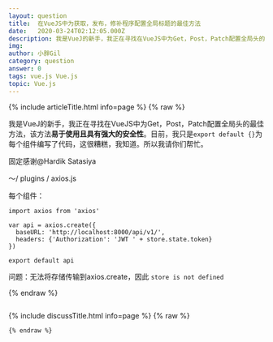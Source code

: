 ```yaml
---
layout: question
title:  在VueJS中为获取，发布，修补程序配置全局标题的最佳方法
date:   2020-03-24T02:12:05.000Z
description: 我是VueJ的新手，我正在寻找在VueJS中为Get，Post，Patch配置全局头的最佳方法，该方法易于使用且具有强大的安全性。目前，我只是export...
img: 
author: 小胖Gil
category: question
answer: 0
tags: vue.js Vue.js
topic: Vue.js
---
```

<div class="article-root">
  <div class="article">
    {% include articleTitle.html info=page %}
    {% raw %}
    <div class="article-content"><p><font style="vertical-align: inherit;"><font style="vertical-align: inherit;">我是VueJ的新手，我正在寻找在VueJS中为Get，Post，Patch配置全局头的最佳方法，该方法</font></font><strong><font style="vertical-align: inherit;"><font style="vertical-align: inherit;">易于使用且具有强大的安全性</font></font></strong><font style="vertical-align: inherit;"><font style="vertical-align: inherit;">。</font><font style="vertical-align: inherit;">目前，我只是</font></font><code>export default {}</code><font style="vertical-align: inherit;"><font style="vertical-align: inherit;">为每个组件</font><font style="vertical-align: inherit;">编写了代码</font><font style="vertical-align: inherit;">，这很糟糕，我知道。</font><font style="vertical-align: inherit;">所以我请你们帮忙。</font></font></p>

<p><font style="vertical-align: inherit;"><font style="vertical-align: inherit;">固定感谢@Hardik Satasiya</font></font></p>

<p><font style="vertical-align: inherit;"><font style="vertical-align: inherit;">〜/ plugins / axios.js</font></font></p>

<p><font style="vertical-align: inherit;"><font style="vertical-align: inherit;">每个组件：</font></font></p>

<pre><code>import axios from 'axios'<font></font>
<font></font>
var api = axios.create({<font></font>
  baseURL: 'http://localhost:8000/api/v1/',<font></font>
  headers: {'Authorization': 'JWT ' + store.state.token}<font></font>
})<font></font>
<font></font>
export default api<font></font>
</code></pre>

<p><font style="vertical-align: inherit;"><font style="vertical-align: inherit;">问题：无法将存储传输到axios.create，因此 </font></font><code>store is not defined</code></p></div>
    {% endraw %}
  </div>
  <p style="height: 0;width:0;overflow: hidden;"> 第3222篇《在VueJS中为获取，发布，修补程序配置全局标题的最佳方法》来自Winter(https://github.com/aiyld/aiyld.github.io)的站点</p>
  <div class="discuss-wrapper">
    {% include discussTitle.html info=page %}
    {% raw %}
    
    {% endraw %}
  </div>
<div>
